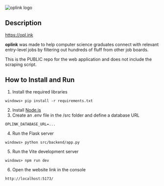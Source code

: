 ![oplink logo](https://github.com/user-attachments/assets/49c23058-0a01-42d9-9ba8-03388a7bfa35)
## Description
https://opl.ink

__oplink__ was made to help computer science graduates connect with relevant entry-level jobs by filtering out hundreds of fluff from other job boards.

This is the PUBLIC repo for the web application and does not include the scraping script.

## How to Install and Run
1. Install the required libraries
```
windows> pip install -r requirements.txt
```
2. Install [Node.js](https://nodejs.org/en/download)
3. Create an .env file in the /src folder and define a database URL
```
OPLINK_DATABASE_URL=...
```
4. Run the Flask server
```
windows> python src/backend/app.py
```
5. Run the Vite development server
```
windows> npm run dev
```
6. Open the website link in the console
```
http://localhost:5173/
```
